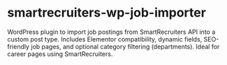 # smartrecruiters-wp-job-importer
WordPress plugin to import job postings from SmartRecruiters API into a custom post type. Includes Elementor compatibility, dynamic fields, SEO-friendly job pages, and optional category filtering (departments). Ideal for career pages using SmartRecruiters.
